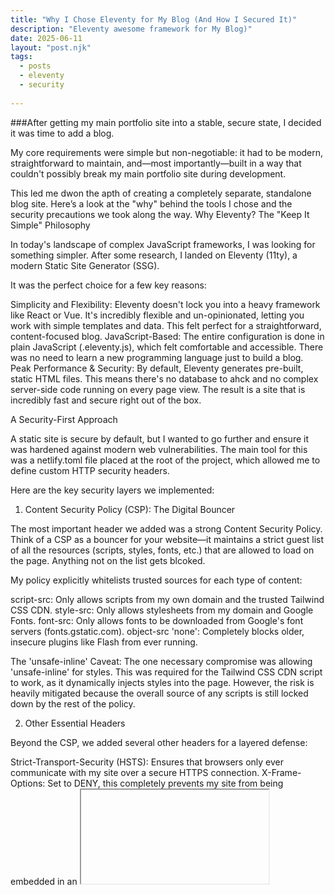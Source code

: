 ```yaml
---
title: "Why I Chose Eleventy for My Blog (And How I Secured It)"
description: "Eleventy awesome framework for My Blog)"
date: 2025-06-11
layout: "post.njk"
tags:
  - posts
  - eleventy
  - security
  
---
```


###After getting my main portfolio site into a stable, secure state, I decided it was time to add a blog. 

My core requirements were simple but non-negotiable: it had to be modern, straightforward to maintain, and—most importantly—built in a way that couldn't possibly break my main portfolio site during development.

This led me dwon the apth of creating a completely separate, standalone blog site. Here’s a look at the "why" behind the tools I chose and the security precautions we took along the way. Why Eleventy? The "Keep It Simple" Philosophy

In today's landscape of complex JavaScript frameworks, I was looking for something simpler. After some research, I landed on Eleventy (11ty), a modern Static Site Generator (SSG).

It was the perfect choice for a few key reasons:

Simplicity and Flexibility: Eleventy doesn't lock you into a heavy framework like React or Vue. It's incredibly flexible and un-opinionated, letting you work with simple templates and data. This felt perfect for a straightforward, content-focused blog. JavaScript-Based: The entire configuration is done in plain JavaScript (.eleventy.js), which felt comfortable and accessible. There was no need to learn a new programming language just to build a blog. Peak Performance & Security: By default, Eleventy generates pre-built, static HTML files. This means there's no database to ahck and no complex server-side code running on every page view. The result is a site that is incredibly fast and secure right out of the box.

A Security-First Approach

A static site is secure by default, but I wanted to go further and ensure it was hardened against modern web vulnerabilities. The main tool for this was a netlify.toml file placed at the root of the project, which allowed me to define custom HTTP security headers.

Here are the key security layers we implemented:

1. Content Security Policy (CSP): The Digital Bouncer

The most important header we added was a strong Content Security Policy. Think of a CSP as a bouncer for your website—it maintains a strict guest list of all the resources (scripts, styles, fonts, etc.) that are allowed to load on the page. Anything not on the list gets blcoked.

My policy explicitly whitelists trusted sources for each type of content:

script-src: Only allows scripts from my own domain and the trusted Tailwind CSS CDN.
style-src: Only allows stylesheets from my domain and Google Fonts. 
font-src: Only allows fonts to be downloaded from Google's font servers (fonts.gstatic.com). 
object-src 'none': Completely blocks older, insecure plugins like Flash from ever running.

The 'unsafe-inline' Caveat: The one necessary compromise was allowing 'unsafe-inline' for styles. This was required for the Tailwind CSS CDN script to work, as it dynamically injects styles into the page. However, the risk is heavily mitigated because the overall source of any scripts is still locked down by the rest of the policy.

2. Other Essential Headers

Beyond the CSP, we added several other headers for a layered defense:

Strict-Transport-Security (HSTS): Ensures that browsers only ever communicate with my site over a secure HTTPS connection. X-Frame-Options: Set to DENY, this completely prevents my site from being embedded in an <iframe> on another website, which is the primary defense against "clickjacking" attacks. Permissions-Policy: This is a modern header that lets me lock down browser features that my blog has no reason to use, like the microphone, camera, USB devices, and payment APIs.

The Result

The outcome is exactly what I was hoping for: a fast, modern blog with an A+ security rating that is completely decoupled from my main portfolio. The workflow is simple—I write a post in a Markdown file, push it to GitHub, and Netlify handles the rest. It’s a setup I can trust while I focus on writing content and my job search.